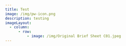 ```yaml
---
title: Test
image: /img/pw-icon.png
description: testing
imageLayout:
  - column:
      - row:
          - image: /img/Original Brief Sheet C01.jpeg
---
```


